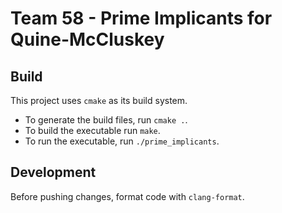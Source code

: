 # Team 58 - Prime Implicants for Quine-McCluskey

## Build

This project uses `cmake` as its build system.

- To generate the build files, run `cmake .`.
- To build the executable run `make`.
- To run the executable, run `./prime_implicants`.

## Development

Before pushing changes, format code with `clang-format`.
